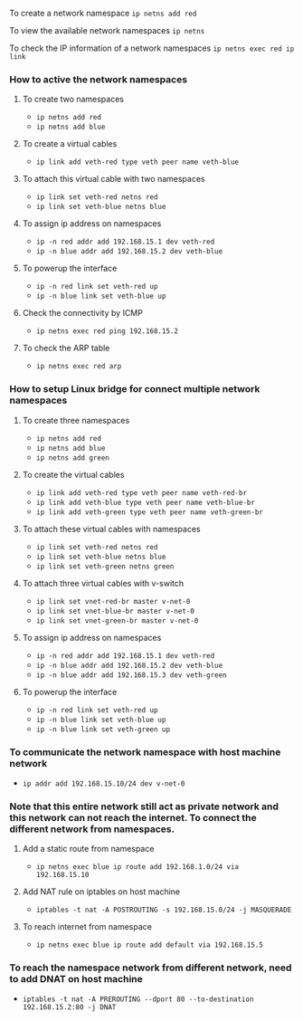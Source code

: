 To create a network namespace `ip netns add red`

To view the available network namespaces `ip netns`

To check the IP information of a network namespaces `ip netns exec red ip link`

### How to active the network namespaces

1. To create two namespaces
    - `ip netns add red`
    - `ip netns add blue`

2. To create a virtual cables
    - `ip link add veth-red type veth peer name veth-blue`

3. To attach this virtual cable with two namespaces
    - `ip link set veth-red netns red`
    - `ip link set veth-blue netns blue`

4. To assign ip address on namespaces
    - `ip -n red addr add 192.168.15.1 dev veth-red`
    - `ip -n blue addr add 192.168.15.2 dev veth-blue`

5. To powerup the interface
    - `ip -n red link set veth-red up`
    - `ip -n blue link set veth-blue up`

6. Check the connectivity by ICMP
    - `ip netns exec red ping 192.168.15.2`

7. To check the ARP table
    - `ip netns exec red arp`


### How to setup Linux bridge for connect multiple network namespaces

1. To create three namespaces
    - `ip netns add red`
    - `ip netns add blue`
    - `ip netns add green`

2. To create the virtual cables
   - `ip link add veth-red type veth peer name veth-red-br`
   - `ip link add veth-blue type veth peer name veth-blue-br`
   - `ip link add veth-green type veth peer name veth-green-br`

3. To attach these virtual cables with namespaces
   - `ip link set veth-red netns red`
   - `ip link set veth-blue netns blue`
   - `ip link set veth-green netns green`

4. To attach three virtual cables with v-switch
    - `ip link set vnet-red-br master v-net-0`
    - `ip link set vnet-blue-br master v-net-0`
    - `ip link set vnet-green-br master v-net-0`

5. To assign ip address on namespaces
   - `ip -n red addr add 192.168.15.1 dev veth-red`
   - `ip -n blue addr add 192.168.15.2 dev veth-blue`
   - `ip -n blue addr add 192.168.15.3 dev veth-green`

6. To powerup the interface
   - `ip -n red link set veth-red up`
   - `ip -n blue link set veth-blue up`
   - `ip -n blue link set veth-green up`


### To communicate the network namespace with host machine network
   - `ip addr add 192.168.15.10/24 dev v-net-0`

### Note that this entire network still act as private network and this network can not reach the internet. To connect the different network from namespaces.

1. Add a static route from namespace
   - `ip netns exec blue ip route add 192.168.1.0/24 via 192.168.15.10`

2. Add NAT rule on iptables on host machine
   - `iptables -t nat -A POSTROUTING -s 192.168.15.0/24 -j MASQUERADE`

3. To reach internet from namespace
   - `ip netns exec blue ip route add default via 192.168.15.5`


### To reach the namespace network from different network, need to add DNAT on host machine
   - `iptables -t nat -A PREROUTING --dport 80 --to-destination 192.168.15.2:80 -j DNAT`

